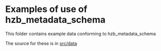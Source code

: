 # Examples of use of hzb_metadata_schema

This folder contains example data conforming to hzb_metadata_schema

The source for these is in [src/data](../src/data/examples)

